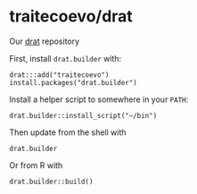 # traitecoevo/drat

Our [drat](https://github.com/eddelbuettel/drat) repository 

First, install `drat.builder` with:

```
drat:::add("traitecoevo")
install.packages("drat.builder")
```

Install a helper script to somewhere in your `PATH`:
```
drat.builder::install_script("~/bin")
```

Then update from the shell with 

```
drat.builder
```

Or from R with

```
drat.builder::build()
```
